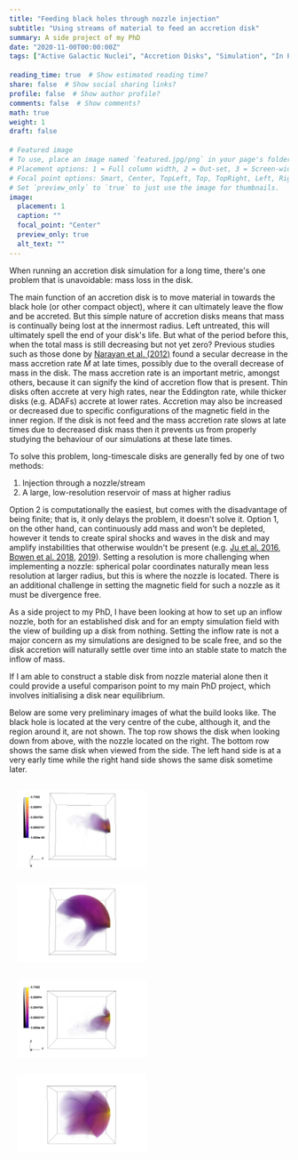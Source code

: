 ```yaml
---
title: "Feeding black holes through nozzle injection"
subtitle: "Using streams of material to feed an accretion disk"
summary: A side project of my PhD
date: "2020-11-00T00:00:00Z"
tags: ["Active Galactic Nuclei", "Accretion Disks", "Simulation", "In Progress"]

reading_time: true  # Show estimated reading time?
share: false  # Show social sharing links?
profile: false  # Show author profile?
comments: false  # Show comments?
math: true
weight: 1
draft: false

# Featured image
# To use, place an image named `featured.jpg/png` in your page's folder.
# Placement options: 1 = Full column width, 2 = Out-set, 3 = Screen-width
# Focal point options: Smart, Center, TopLeft, Top, TopRight, Left, Right, BottomLeft, Bottom, BottomRight
# Set `preview_only` to `true` to just use the image for thumbnails.
image:
  placement: 1
  caption: ""
  focal_point: "Center"
  preview_only: true
  alt_text: ""
---
```


When running an accretion disk simulation for a long time, there's one problem that is unavoidable: mass loss in the disk.

The main function of an accretion disk is to move material in towards the black hole (or other compact object), where it can ultimately leave the flow and be accreted. But this simple nature of accretion disks means that mass is continually being lost at the innermost radius. Left untreated, this will ultimately spell the end of your disk's life. But what of the period before this, when the total mass is still decreasing but not yet zero? Previous studies such as those done by [Narayan et al. (2012)](https://academic.oup.com/mnras/article/426/4/3241/1017567) found a secular decrease in the mass accretion rate $\dot{M}$ at late times, possibly due to the overall decrease of mass in the disk. The mass accretion rate is an important metric, amongst others, because it can signify the kind of accretion flow that is present. Thin disks often accrete at very high rates, near the Eddington rate, while thicker disks (e.g. ADAFs) accrete at lower rates. Accretion may also be increased or decreased due to specific configurations of the magnetic field in the inner region. If the disk is not feed and the mass accretion rate slows at late times due to decreased disk mass then it prevents us from properly studying the behaviour of our simulations at these late times.

To solve this problem, long-timescale disks are generally fed by one of two methods:

1. Injection through a nozzle/stream
2. A large, low-resolution reservoir of mass at higher radius

Option 2 is computationally the easiest, but comes with the disadvantage of being finite; that is, it only delays the problem, it doesn't solve it. Option 1, on the other hand, can continuously add mass and won't be depleted, however it tends to create spiral shocks and waves in the disk and may amplify instabilities that otherwise wouldn't be present (e.g. [Ju et al. 2016](https://iopscience.iop.org/article/10.3847/0004-637X/823/2/81), [Bowen et al. 2018](https://iopscience.iop.org/article/10.3847/2041-8213/aaa756), [2019](https://iopscience.iop.org/article/10.3847/1538-4357/ab2453)). Setting a resolution is more challenging when implementing a nozzle: spherical polar coordinates naturally mean less resolution at larger radius, but this is where the nozzle is located. There is an additional challenge in setting the magnetic field for such a nozzle as it must be divergence free.

As a side project to my PhD, I have been looking at how to set up an inflow nozzle, both for an established disk and for an empty simulation field with the view of building up a disk from nothing. Setting the inflow rate is not a major concern as my simulations are designed to be scale free, and so the disk accretion will naturally settle over time into an stable state to match the inflow of mass.

If I am able to construct a stable disk from nozzle material alone then it could provide a useful comparison point to my main PhD project, which involves initialising a disk near equilibrium.

Below are some very preliminary images of what the build looks like. The black hole is located at the very centre of the cube, although it, and the region around it, are not shown. The top row shows the disk when looking down from above, with the nozzle located on the right. The bottom row shows the same disk when viewed from the side. The left hand side is at a very early time while the right hand side shows the same disk sometime later.

<div class="row justify-content-center">
<img style="margin: 1em 1em 1em 1em; height:10em" src="inflow_zero_0001.png">
<img style="margin: 1em 1em 1em 1em; height:10em" src="inflow_zero_0002.png">
</div>

<div class="row justify-content-center">
<img style="margin: 1em 1em 1em 1em; height:10em" src="inflow_zero_0003.png">
<img style="margin: 1em 1em 1em 1em; height:10em" src="inflow_zero_0004.png">
</div>

